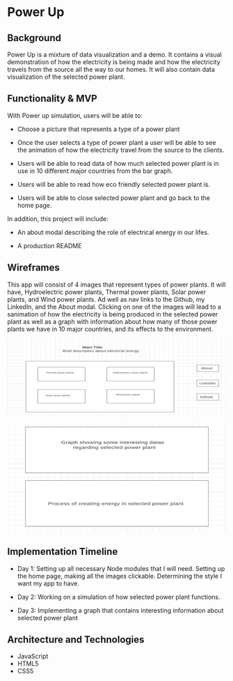# Power Up

## Background

Power Up is a mixture of data visualization and a demo. It contains a visual demonstration of how the electricity is being made and how the electricity travels from the source all the way to our homes. It will also contain data visualization of the selected power plant. 

## Functionality & MVP


With Power up simulation, users will be able to: 

* Choose a picture that represents a type of a power plant 

* Once the user selects a type of power plant a user will be able to see the animation of how the electricity travel from the source to the clients.

* Users will be able to read data of how much selected power plant is in use in 10 different major countries from the bar graph.

* Users will be able to read how eco friendly selected power plant is.

* Users will be able to close selected power plant and go back to the home page.

In  addition, this project will include:

* An about modal describing the role of electrical energy in our lifes.

* A production README 

## Wireframes 

This app will consist of 4 images that represent types of power plants. It will have, Hydroelectric power plants, Thermal power plants, Solar power plants, and Wind power plants. Ad well as nav links to the Github, my LinkedIn, and the About modal. Clicking on one of the images will lead to a sanimation of how the electricity is being produced in the selected power plant as well as a graph with information about how many of those power plants we have in 10 major countries, and its effects to the environment. 


![main](./src/images/main.png)



![show](./src/images/show.png)


## Implementation Timeline


* Day 1: Setting up all necessary Node modules that I will need. Setting up the home page, making all the images clickable. Determining the style I want my app to have.

* Day 2: Working on a simulation of how selected power plant functions.

* Day 3: Implementing a graph that contains  interesting information about selected power plant 


## Architecture and Technologies 


* JavaScript 
* HTML5 
* CSS5 










